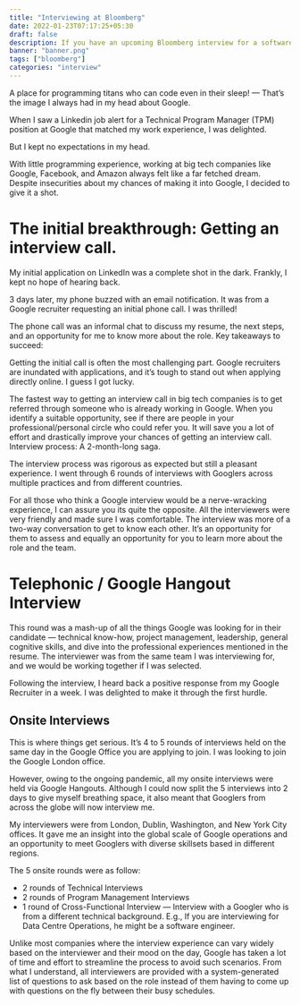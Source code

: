 ```yaml
---
title: "Interviewing at Bloomberg"
date: 2022-01-23T07:17:25+05:30
draft: false
description: If you have an upcoming Bloomberg interview for a software engineering role, this document is the collection of resources, questions. and tips that will most likely get you an offer.
banner: "banner.png"
tags: ["bloomberg"]
categories: "interview"
---
```


A place for programming titans who can code even in their sleep! — That’s the image I always had in my head about Google.

When I saw a Linkedin job alert for a Technical Program Manager (TPM) position at Google that matched my work experience, I was delighted.

But I kept no expectations in my head.

With little programming experience, working at big tech companies like Google, Facebook, and Amazon always felt like a far fetched dream. Despite insecurities about my chances of making it into Google, I decided to give it a shot.

#  The initial breakthrough: Getting an interview call.

My initial application on LinkedIn was a complete shot in the dark. Frankly, I kept no hope of hearing back.

3 days later, my phone buzzed with an email notification. It was from a Google recruiter requesting an initial phone call. I was thrilled!

The phone call was an informal chat to discuss my resume, the next steps, and an opportunity for me to know more about the role.
Key takeaways to succeed:

Getting the initial call is often the most challenging part. Google recruiters are inundated with applications, and it’s tough to stand out when applying directly online. I guess I got lucky.

The fastest way to getting an interview call in big tech companies is to get referred through someone who is already working in Google. When you identify a suitable opportunity, see if there are people in your professional/personal circle who could refer you. It will save you a lot of effort and drastically improve your chances of getting an interview call.
Interview process: A 2-month-long saga.

The interview process was rigorous as expected but still a pleasant experience. I went through 6 rounds of interviews with Googlers across multiple practices and from different countries.

For all those who think a Google interview would be a nerve-wracking experience, I can assure you its quite the opposite. All the interviewers were very friendly and made sure I was comfortable. The interview was more of a two-way conversation to get to know each other. It’s an opportunity for them to assess and equally an opportunity for you to learn more about the role and the team.
# Telephonic / Google Hangout Interview

This round was a mash-up of all the things Google was looking for in their candidate — technical know-how, project management, leadership, general cognitive skills, and dive into the professional experiences mentioned in the resume. The interviewer was from the same team I was interviewing for, and we would be working together if I was selected.

Following the interview, I heard back a positive response from my Google Recruiter in a week. I was delighted to make it through the first hurdle.
## Onsite Interviews

This is where things get serious. It’s 4 to 5 rounds of interviews held on the same day in the Google Office you are applying to join. I was looking to join the Google London office.

However, owing to the ongoing pandemic, all my onsite interviews were held via Google Hangouts. Although I could now split the 5 interviews into 2 days to give myself breathing space, it also meant that Googlers from across the globe will now interview me.

My interviewers were from London, Dublin, Washington, and New York City offices. It gave me an insight into the global scale of Google operations and an opportunity to meet Googlers with diverse skillsets based in different regions.

The 5 onsite rounds were as follow:

- 2 rounds of Technical Interviews
- 2 rounds of Program Management Interviews
- 1 round of Cross-Functional Interview — Interview with a Googler who is from a different technical background. E.g., If you are interviewing for Data Centre Operations, he might be a software engineer.

Unlike most companies where the interview experience can vary widely based on the interviewer and their mood on the day, Google has taken a lot of time and effort to streamline the process to avoid such scenarios. From what I understand, all interviewers are provided with a system-generated list of questions to ask based on the role instead of them having to come up with questions on the fly between their busy schedules.